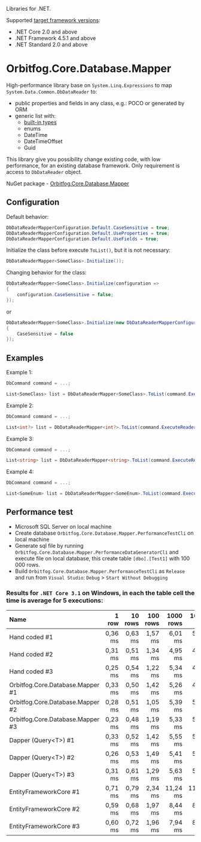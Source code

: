 Libraries for .NET.

Supported [target framework versions](https://docs.microsoft.com/en-us/dotnet/standard/frameworks):
* .NET Core 2.0 and above
* .NET Framework 4.5.1 and above
* .NET Standard 2.0 and above

# Orbitfog.Core.Database.Mapper

High-performance library base on `System.Linq.Expressions` to map `System.Data.Common.DbDataReader` to:
* public properties and fields in any class, e.g.: POCO or generated by ORM
* generic list with:
    * [built-in types](https://docs.microsoft.com/en-us/dotnet/csharp/language-reference/builtin-types/built-in-types)
    * enums
    * DateTime
    * DateTimeOffset
    * Guid

This library give you possibility change existing code, with low performance, for an existing database framework. Only requirement is access to `DbDataReader` object.

NuGet package - [Orbitfog.Core.Database.Mapper](https://www.nuget.org/packages/Orbitfog.Core.Database.Mapper)

## Configuration

Default behavior:
```cs
DbDataReaderMapperConfiguration.Default.CaseSensitive = true;
DbDataReaderMapperConfiguration.Default.UseProperties = true;
DbDataReaderMapperConfiguration.Default.UseFields = true;
```

Initialize the class before execute `ToList()`, but it is not necessary:
```cs
DbDataReaderMapper<SomeClass>.Initialize());
```

Changing behavior for the class:
```cs
DbDataReaderMapper<SomeClass>.Initialize(configuration =>
{
    configuration.CaseSensitive = false;
});
```
or
```cs
DbDataReaderMapper<SomeClass>.Initialize(new DbDataReaderMapperConfiguration()
{
    CaseSensitive = false
});
```

## Examples

Example 1:
```cs
DbCommand command = ...;
```
```cs
List<SomeClass> list = DbDataReaderMapper<SomeClass>.ToList(command.ExecuteReader());
```

Example 2:
```cs
DbCommand command = ...;
```
```cs
List<int?> list = DbDataReaderMapper<int?>.ToList(command.ExecuteReader());
```

Example 3:
```cs
DbCommand command = ...;
```
```cs
List<string> list = DbDataReaderMapper<string>.ToList(command.ExecuteReader());
```

Example 4:
```cs
DbCommand command = ...;
```
```cs
List<SomeEnum> list = DbDataReaderMapper<SomeEnum>.ToList(command.ExecuteReader());
```

## Performance test

* Microsoft SQL Server on local machine
* Create database `Orbitfog.Core.Database.Mapper.PerformanceTestCli` on local machine
* Generate sql file by running `Orbitfog.Core.Database.Mapper.PerformanceDataGeneratorCli` and execute file on local database, this create table `[dbo].[Test1]` with 100 000 rows.
* Build `Orbitfog.Core.Database.Mapper.PerformanceTestCli` as `Release` and run from `Visual Studio`: `Debug` > `Start Without Debugging`

### Results for `.NET Core 3.1` on Windows, in each the table cell the time is average for 5 executions:

| Name | 1 row | 10 rows | 100 rows | 1000 rows | 10000 rows | 100000 rows |
|:----|----:|----:|----:|----:|----:|----:|
| Hand coded #1 | 0,36 ms | 0,63 ms | 1,57 ms | 6,01 ms  | 52,33 ms | 500,29 ms |
| Hand coded #2 | 0,31 ms | 0,51 ms | 1,34 ms | 4,95 ms  | 47,32 ms | 499,53 ms |
| Hand coded #3 | 0,25 ms | 0,54 ms | 1,22 ms | 5,34 ms  | 47,07 ms | 503,77 ms |
| Orbitfog.Core.Database.Mapper #1 | 0,33 ms | 0,50 ms | 1,42 ms | 5,26 ms  | 48,12 ms | 516,73 ms |
| Orbitfog.Core.Database.Mapper #2 | 0,28 ms | 0,51 ms | 1,05 ms | 5,39 ms  | 51,58 ms | 518,43 ms |
| Orbitfog.Core.Database.Mapper #3 | 0,23 ms | 0,48 ms | 1,19 ms | 5,33 ms  | 51,14 ms | 517,37 ms |
| Dapper (Query&lt;T&gt;) #1 | 0,33 ms | 0,52 ms | 1,42 ms | 5,55 ms  | 53,18 ms | 575,03 ms |
| Dapper (Query&lt;T&gt;) #2 | 0,26 ms | 0,53 ms | 1,49 ms | 5,41 ms  | 53,91 ms | 571,44 ms |
| Dapper (Query&lt;T&gt;) #3 | 0,31 ms | 0,61 ms | 1,29 ms | 5,63 ms  | 54,23 ms | 563,39 ms |
| EntityFrameworkCore #1 | 0,71 ms | 0,79 ms | 2,34 ms | 11,24 ms  | 113,58 ms | 1037,12 ms |
| EntityFrameworkCore #2 | 0,59 ms | 0,68 ms | 1,97 ms | 8,44 ms  | 89,56 ms | 1034,05 ms |
| EntityFrameworkCore #3 | 0,60 ms | 0,72 ms | 1,96 ms | 7,94 ms  | 88,14 ms | 1046,98 ms |
